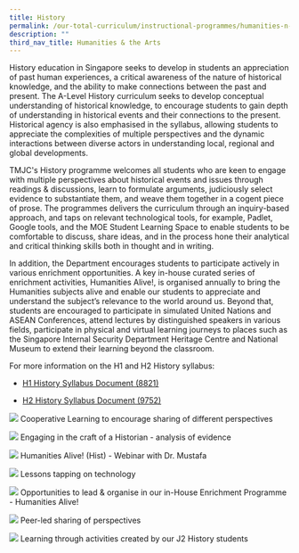 ```yaml
---
title: History
permalink: /our-total-curriculum/instructional-programmes/humanities-n-the-arts/history/
description: ""
third_nav_title: Humanities & the Arts
---
```

History education in Singapore seeks to develop in students an appreciation of past human experiences, a critical awareness of the nature of historical knowledge, and the ability to make connections between the past and present. The A-Level History curriculum seeks to develop conceptual understanding of historical knowledge, to encourage students to gain depth of understanding in historical events and their connections to the present.  Historical agency is also emphasised in the syllabus, allowing students to appreciate the complexities of multiple perspectives and the dynamic interactions between diverse actors in understanding local, regional and global developments.  
  
TMJC's History programme welcomes all students who are keen to engage with multiple perspectives about historical events and issues through readings & discussions, learn to formulate arguments, judiciously select evidence to substantiate them, and weave them together in a cogent piece of prose. The programmes delivers the curriculum through an inquiry-based approach, and taps on relevant technological tools, for example, Padlet, Google tools, and the MOE Student Learning Space to enable students to be comfortable to discuss, share ideas, and in the process hone their analytical and critical thinking skills both in thought and in writing.  
  
In addition, the Department encourages students to participate actively in various enrichment opportunities. A key in-house curated series of enrichment activities, Humanities Alive!, is organised annually to bring the Humanities subjects alive and enable our students to appreciate and understand the subject’s relevance to the world around us. Beyond that, students are encouraged to participate in simulated United Nations and ASEAN Conferences, attend lectures by distinguished speakers in various fields, participate in physical and virtual learning journeys to places such as the Singapore Internal Security Department Heritage Centre and National Museum to extend their learning beyond the classroom.  
  
For more information on the H1 and H2 History syllabus:  

* [H1 History Syllabus Document (8821)](https://www.seab.gov.sg/docs/default-source/national-examinations/syllabus/alevel/2022syllabus/8821_y22_sy.pdf)

* [H2 History Syllabus Document (9752)](https://www.seab.gov.sg/docs/default-source/national-examinations/syllabus/alevel/2022syllabus/9752_y22_sy.pdf)

![](/images/TMJC-OurCurriculum_IP_Hist_01.jpeg)
Cooperative Learning to encourage sharing of different perspectives

![](/images/TMJC-OurCurriculum_IP_Hist_02.jpeg)
Engaging in the craft of a Historian - analysis of evidence

![](/images/TMJC-OurCurriculum_IP_Hist_03.jpeg)
Humanities Alive! (Hist) - Webinar with Dr. Mustafa

![](/images/TMJC-OurCurriculum_IP_Hist_04.jpeg)
Lessons tapping on technology

![](/images/TMJC-OurCurriculum_IP_Hist_05.jpeg)
Opportunities to lead & organise in our in-House Enrichment Programme - Humanities Alive!

![](/images/TMJC-OurCurriculum_IP_Hist_06.jpeg)
Peer-led sharing of perspectives

![](/images/TMJC-OurCurriculum_IP_Hist_07.jpeg)
Learning through activities created by our J2 History students